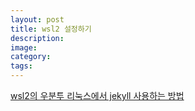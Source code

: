 ```yaml
---
layout: post
title: wsl2 설정하기
description:
image:
category:
tags:
---
```



[wsl2의 우분투 리눅스에서 jekyll 사용하는 방법](https://jekyllrb-ko.github.io/docs/installation/ubuntu/)